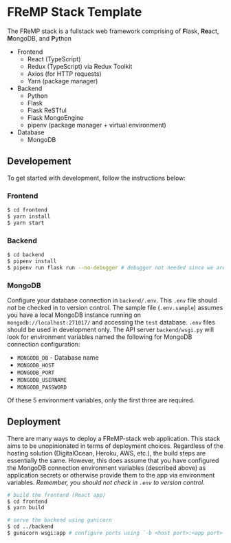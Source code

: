 # FReMP Stack Template

The FReMP stack is a fullstack web framework comprising of **F**lask, **Re**act, **M**ongoDB, and **P**ython 

- Frontend
    - React (TypeScript)
    - Redux (TypeScript) via Redux Toolkit
    - Axios (for HTTP requests)
    - Yarn (package manager)
- Backend
    - Python
    - Flask
    - Flask ReSTful
    - Flask MongoEngine
    - pipenv (package manager + virtual environment)
- Database
    - MongoDB

## Developement

To get started with development, follow the instructions below:

### Frontend

```bash
$ cd frontend
$ yarn install
$ yarn start
```

### Backend

```bash
$ cd backend
$ pipenv install
$ pipenv run flask run --no-debugger # debugger not needed since we are only serving an API
```

### MongoDB

Configure your database connection in `backend/.env`. This `.env` file should _not_ be checked in to version control. The sample file (`.env.sample`) assumes you have a local MongoDB instance running on `mongodb://localhost:271017/` and accessing the `test` database. `.env` files should be used in development only. The API server `backend/wsgi.py` will look for environment variables named the following for MongoDB connection configuration:

- `MONGODB_DB` - Database name
- `MONGODB_HOST`
- `MONGODB_PORT`
- `MONGODB_USERNAME`
- `MONGODB_PASSWORD`

Of these 5 environment variables, only the first three are required.

## Deployment

There are many ways to deploy a FReMP-stack web application. This stack aims to be unopinionated in terms of deployment choices. Regardless of the hosting solution (DigitalOcean, Heroku, AWS, etc.), the build steps are essentially the same. However, this does assume that you have configured the MongoDB connection environment variables (described above) as application secrets or otherwise provide them to the app via environment variables. _Remember, you should not check in `.env` to version control._


```bash
# build the frontend (React app)
$ cd frontend
$ yarn build

# serve the backend using gunicorn
$ cd ../backend
$ gunicorn wsgi:app # configure ports using `-b <host port>:<app port>` and temp dir using `--worker-tmp-dir /path/to/tmp/dir` as needed
```
